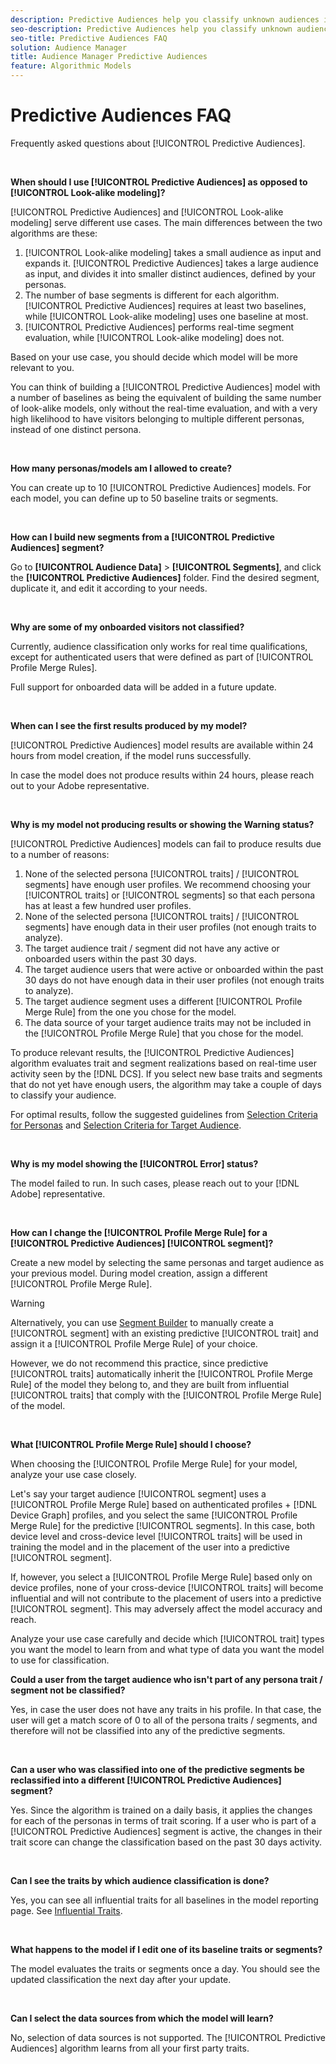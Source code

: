 ```yaml
---
description: Predictive Audiences help you classify unknown audiences into distinct personas in real-time, using data science.
seo-description: Predictive Audiences help you classify unknown audiences into distinct personas in real-time, using data science.
seo-title: Predictive Audiences FAQ
solution: Audience Manager
title: Audience Manager Predictive Audiences
feature: Algorithmic Models
---
```


# Predictive Audiences FAQ

Frequently asked questions about [!UICONTROL Predictive Audiences].

&nbsp;

**When should I use [!UICONTROL Predictive Audiences] as opposed to [!UICONTROL Look-alike modeling]?**

[!UICONTROL Predictive Audiences] and [!UICONTROL Look-alike modeling] serve different use cases. The main differences between the two algorithms are these:

1. [!UICONTROL Look-alike modeling] takes a small audience as input and expands it. [!UICONTROL Predictive Audiences] takes a large audience as input, and divides it into smaller distinct audiences, defined by your personas.
1. The number of base segments is different for each algorithm. [!UICONTROL Predictive Audiences] requires at least two baselines, while [!UICONTROL Look-alike modeling] uses one baseline at most.
1. [!UICONTROL Predictive Audiences] performs real-time segment evaluation, while [!UICONTROL Look-alike modeling] does not.

Based on your use case, you should decide which model will be more relevant to you.

You can think of building a [!UICONTROL Predictive Audiences] model with a number of baselines as being the equivalent of building the same number of look-alike models, only without the real-time evaluation, and with a very high likelihood to have visitors belonging to multiple different personas, instead of one distinct persona.

&nbsp;

**How many personas/models am I allowed to create?**

You can create up to 10 [!UICONTROL Predictive Audiences] models. For each model, you can define up to 50 baseline traits or segments.

&nbsp;

**How can I build new segments from a [!UICONTROL Predictive Audiences] segment?**

Go to **[!UICONTROL Audience Data]** > **[!UICONTROL Segments]**, and click the **[!UICONTROL Predictive Audiences]** folder. Find the desired segment, duplicate it, and edit it according to your needs.

&nbsp;

**Why are some of my onboarded visitors not classified?**

Currently, audience classification only works for real time qualifications, except for authenticated users that were defined as part of [!UICONTROL Profile Merge Rules].

Full support for onboarded data will be added in a future update.

&nbsp;

**When can I see the first results produced by my model?**

[!UICONTROL Predictive Audiences] model results are available within 24 hours from model creation, if the model runs successfully.

In case the model does not produce results within 24 hours, please reach out to your Adobe representative.

&nbsp;

**Why is my model not producing results or showing the Warning status?**

[!UICONTROL Predictive Audiences] models can fail to produce results due to a number of reasons:

1. None of the selected persona [!UICONTROL traits] / [!UICONTROL segments] have enough user profiles. We recommend choosing your [!UICONTROL traits] or [!UICONTROL segments] so that each persona has at least a few hundred user profiles.
1. None of the selected persona [!UICONTROL traits] / [!UICONTROL segments] have enough data in their user profiles (not enough traits to analyze).
1. The target audience trait / segment did not have any active or onboarded users within the past 30 days.
1. The target audience users that were active or onboarded within the past 30 days do not have enough data in their user profiles (not enough traits to analyze).
1. The target audience segment uses a different [!UICONTROL Profile Merge Rule] from the one you chose for the model.
1. The data source of your target audience traits may not be included in the [!UICONTROL Profile Merge Rule] that you chose for the model.

To produce relevant results, the [!UICONTROL Predictive Audiences] algorithm evaluates trait and segment realizations based on real-time user activity seen by the [!DNL DCS]. If you select new base traits and segments that do not yet have enough users, the algorithm may take a couple of days to classify your audience.

For optimal results, follow the suggested guidelines from [Selection Criteria for Personas](../features/algorithmic-models/predictive-audiences.md#selection-personas) and [Selection Criteria for Target Audience](../features/algorithmic-models/predictive-audiences.md#selection-audience).

&nbsp;

**Why is my model showing the [!UICONTROL Error] status?**

The model failed to run. In such cases, please reach out to your [!DNL Adobe] representative.

&nbsp;

**How can I change the [!UICONTROL Profile Merge Rule] for a [!UICONTROL Predictive Audiences] [!UICONTROL segment]?**

Create a new model by selecting the same personas and target audience as your previous model. During model creation, assign a different [!UICONTROL Profile Merge Rule].

>[!WARNING]
> Alternatively, you can use [Segment Builder](../features/segments/segment-builder.md) to manually create a [!UICONTROL segment] with an existing predictive [!UICONTROL trait] and assign it a [!UICONTROL Profile Merge Rule] of your choice.
> 
> However, we do not recommend this practice, since predictive [!UICONTROL traits] automatically inherit the [!UICONTROL Profile Merge Rule] of the model they belong to, and they are built from influential [!UICONTROL traits] that comply with the [!UICONTROL Profile Merge Rule] of the model.

&nbsp;

**What [!UICONTROL Profile Merge Rule] should I choose?**

When choosing the [!UICONTROL Profile Merge Rule] for your model, analyze your use case closely.

Let's say your target audience [!UICONTROL segment] uses a [!UICONTROL Profile Merge Rule] based on authenticated profiles + [!DNL Device Graph] profiles, and you select the same [!UICONTROL Profile Merge Rule] for the predictive [!UICONTROL segments]. In this case, both device level and cross-device level [!UICONTROL traits] will be used in training the model and in the placement of the user into a predictive [!UICONTROL segment].

If, however, you select a [!UICONTROL Profile Merge Rule] based only on device profiles, none of your cross-device [!UICONTROL traits] will become influential and will not contribute to the placement of users into a predictive [!UICONTROL segment]. This may adversely affect the model accuracy and reach.

Analyze your use case carefully and decide which [!UICONTROL trait] types you want the model to learn from and what type of data you want the model to use for classification.

**Could a user from the target audience who isn't part of any persona trait / segment not be classified?**

Yes, in case the user does not have any traits in his profile. In that case, the user will get a match score of 0 to all of the persona traits / segments, and therefore will not be classified into any of the predictive segments.

&nbsp;

**Can a user who was classified into one of the predictive segments be reclassified into a different [!UICONTROL Predictive Audiences] segment?**

Yes. Since the algorithm is trained on a daily basis, it applies the changes for each of the personas in terms of trait scoring. If a user who is part of a [!UICONTROL Predictive Audiences] segment is active, the changes in their trait score can change the classification based on the past 30 days activity.

&nbsp;

**Can I see the traits by which audience classification is done?**

Yes, you can see all influential traits for all baselines in the model reporting page. See [Influential Traits](../features/algorithmic-models/predictive-audiences-reporting.md#influential-traits).

&nbsp;

**What happens to the model if I edit one of its baseline traits or segments?**

The model evaluates the traits or segments once a day. You should see the updated classification the next day after your update.

&nbsp;

**Can I select the data sources from which the model will learn?**

No, selection of data sources is not supported. The [!UICONTROL Predictive Audiences] algorithm learns from all your first party traits.